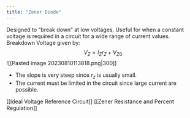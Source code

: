 ```yaml
---
title: "Zener Diode"
---
```

Designed to “break down” at low voltages. Useful for when a constant voltage is required in a circuit for a wide range of current values.
Breakdown Voltage given by:
$$V_Z=I_Zr_Z+V_{Z0}$$
![[Pasted image 20230810113818.png|300]]
- The slope is very steep since $r_z$ is usually small.
- The current must be limited in the circuit since large current are possible.

[[Ideal Voltage Reference Circuit]]
[[Zener Resistance and Percent Regulation]]